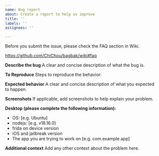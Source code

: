 ```yaml
---
name: Bug report
about: Create a report to help us improve
title: ''
labels: ''
assignees: ''

---
```


Before you submit the issue, please check the FAQ section in Wiki.

https://github.com/ChiChou/bagbak/wiki#faq

**Describe the bug**
A clear and concise description of what the bug is.

**To Reproduce**
Steps to reproduce the behavior:

**Expected behavior**
A clear and concise description of what you expected to happen.

**Screenshots**
If applicable, add screenshots to help explain your problem.

**Desktop (please complete the following information):**
 - OS: [e.g. Ubuntu]
 - nodejs: [e.g. v18.16.0]
 - frida on device version
 - iOS and jailbreak version
 - The app you are trying to work on [e.g. com.example.app]

**Additional context**
Add any other context about the problem here.
